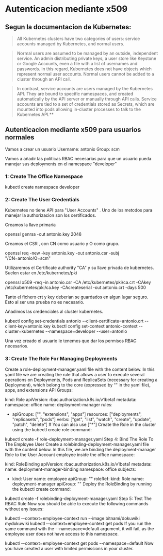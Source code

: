 # Autenticacion mediante x509

## Segun la documentacion de Kubernetes:

>All Kubernetes clusters have two categories of users: service accounts managed by Kubernetes, and normal users.

>Normal users are assumed to be managed by an outside, independent service. An admin distributing private keys, a user store like Keystone or Google Accounts, even a file with a list of usernames and passwords. In this regard, Kubernetes does not have objects which represent normal user accounts. Normal users cannot be added to a cluster through an API call.

>In contrast, service accounts are users managed by the Kubernetes API. They are bound to specific namespaces, and created automatically by the API server or manually through API calls. Service accounts are tied to a set of credentials stored as Secrets, which are mounted into pods allowing in-cluster processes to talk to the Kubernetes API.**

## Autenticacion mediante x509 para usuarios normales

Vamos a crear un usuario 
Username: antonio
Group: scm

Vamos a añadir las politicas RBAC necesarias para que un usuario pueda manejar sus deployments en el namespace "developer"


### 1: Create The Office Namespace

kubectl create namespace developer

### 2: Create The User Credentials

 Kubernetes no tiene API para "User Accounts" . Uno de los metodos para manejar la authorizacion son los certificados.

Creamos la llave primaria

openssl genrsa -out antonio.key 2048

Creamos el CSR , con CN como usuario y O como grupo.

openssl req -new -key antonio.key -out antonio.csr -subj "/CN=antonio/O=scm"

Utilizaremos el Certificate authority "CA" y su llave privada  de kubernetes. Suelen estar en /etc/kubernetes/pki


openssl x509 -req -in antonio.csr -CA /etc/kubernetes/pki/ca.crt -CAkey /etc/kubernetes/pki/ca.key -CAcreateserial -out antonio.crt -days 500

Tanto el fichero crt y key deberian se guardados en algun lugar seguro. Esto al ser una prueba no es necesario.

Añadimos las credenciales al cluster kubernetes.


kubectl config set-credentials antonio --client-certificate=antonio.crt  --client-key=antonio.key
kubectl config set-context antonio-context --cluster=kubernetes  --namespace=developer --user=antonio

Una vez creado el usuario le tenemos que dar los permisos RBAC necesarios.


### 3: Create The Role For Managing Deployments
Create a role-deployment-manager.yaml file with the content below. In this yaml file we are creating the rule that allows a user to execute several operations on Deployments, Pods and ReplicaSets (necessary for creating a Deployment), which belong to the core (expressed by “” in the yaml file), apps, and extensions API Groups:

kind: Role
apiVersion: rbac.authorization.k8s.io/v1beta1
metadata:
  namespace: office
  name: deployment-manager
rules:
- apiGroups: ["", "extensions", "apps"]
  resources: ["deployments", "replicasets", "pods"]
  verbs: ["get", "list", "watch", "create", "update", "patch", "delete"] # You can also use ["*"]
Create the Role in the cluster using the kubectl create role command:

kubectl create -f role-deployment-manager.yaml
Step 4: Bind The Role To The Employee User
Create a rolebinding-deployment-manager.yaml file with the content below. In this file, we are binding the deployment-manager Role to the User Account employee inside the office namespace:

kind: RoleBinding
apiVersion: rbac.authorization.k8s.io/v1beta1
metadata:
  name: deployment-manager-binding
  namespace: office
subjects:
- kind: User
  name: employee
  apiGroup: ""
roleRef:
  kind: Role
  name: deployment-manager
  apiGroup: ""
Deploy the RoleBinding by running the kubectl create command:

kubectl create -f rolebinding-deployment-manager.yaml
Step 5: Test The RBAC Rule
Now you should be able to execute the following commands without any issues:

kubectl --context=employee-context run --image bitnami/dokuwiki mydokuwiki
kubectl --context=employee-context get pods
If you run the same command with the --namespace=default argument, it will fail, as the employee user does not have access to this namespace.

kubectl --context=employee-context get pods --namespace=default
Now you have created a user with limited permissions in your cluster.
